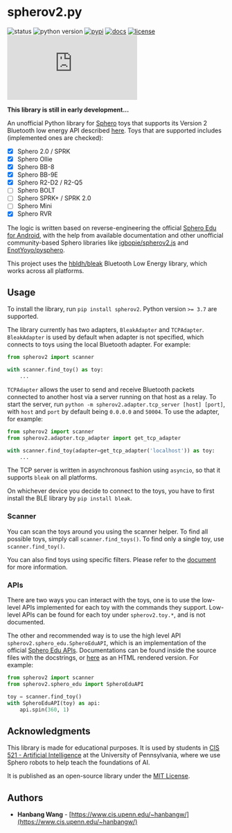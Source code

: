 # spherov2.py

![status](https://img.shields.io/pypi/status/spherov2?style=for-the-badge) ![python version](https://img.shields.io/pypi/pyversions/spherov2?style=for-the-badge) [![pypi](https://img.shields.io/pypi/v/spherov2?style=for-the-badge)](https://pypi.org/project/spherov2/) [![docs](https://img.shields.io/readthedocs/spherov2?style=for-the-badge)](https://spherov2.readthedocs.io/en/latest/) [![license](https://img.shields.io/pypi/l/spherov2?style=for-the-badge)](LICENSE) ![last commit](https://img.shields.io/github/last-commit/artificial-intelligence-class/spherov2.py?style=for-the-badge)

**This library is still in early development...**

An unofficial Python library for [Sphero](https://sphero.com/) toys that supports its Version 2 Bluetooth low energy API described [here](https://sdk.sphero.com/docs/api_spec/general_api/). Toys that are supported includes (implemented ones are checked):

- [x] Sphero 2.0 / SPRK
- [x] Sphero Ollie
- [x] Sphero BB-8
- [x] Sphero BB-9E
- [x] Sphero R2-D2 / R2-Q5
- [ ] Sphero BOLT
- [ ] Sphero SPRK+ / SPRK 2.0
- [ ] Sphero Mini
- [x] Sphero RVR

The logic is written based on reverse-engineering the official [Sphero Edu for Android](https://play.google.com/store/apps/details?id=com.sphero.sprk), with the help from available documentation and other unofficial community-based Sphero libraries like [igbopie/spherov2.js](https://github.com/igbopie/spherov2.js) and [EnotYoyo/pysphero](https://github.com/EnotYoyo/pysphero).

This project uses the [hbldh/bleak](https://github.com/hbldh/bleak) Bluetooth Low Energy library, which works across all platforms.

## Usage

To install the library, run `pip install spherov2`. Python version `>= 3.7` are supported.

The library currently has two adapters, `BleakAdapter` and `TCPAdapter`. `BleakAdapter` is used by default when adapter is not specified, which connects to toys using the local Bluetooth adapter. For example:

```python
from spherov2 import scanner

with scanner.find_toy() as toy:
    ...
```

`TCPAdapter` allows the user to send and receive Bluetooth packets connected to another host via a server running on that host as a relay. To start the server, run `python -m spherov2.adapter.tcp_server [host] [port]`, with `host` and `port` by default being `0.0.0.0` and `50004`. To use the adapter, for example:

```python
from spherov2 import scanner
from spherov2.adapter.tcp_adapter import get_tcp_adapter

with scanner.find_toy(adapter=get_tcp_adapter('localhost')) as toy:
    ...
```

The TCP server is written in asynchronous fashion using `asyncio`, so that it supports `bleak` on all platforms.

On whichever device you decide to connect to the toys, you have to first install the BLE library by `pip install bleak`.

### Scanner

You can scan the toys around you using the scanner helper. To find all possible toys, simply call `scanner.find_toys()`. To find only a single toy, use `scanner.find_toy()`.

You can also find toys using specific filters. Please refer to the [document](https://spherov2.readthedocs.io/en/latest/scanner.html) for more information.

### APIs

There are two ways you can interact with the toys, one is to use the low-level APIs implemented for each toy with the commands they support. Low-level APIs can be found for each toy under `spherov2.toy.*`, and is not documented.

The other and recommended way is to use the high level API `spherov2.sphero_edu.SpheroEduAPI`, which is an implementation of the official [Sphero Edu APIs](https://sphero.docsapp.io/docs/get-started). Documentations can be found inside the source files with the docstrings, or [here](https://spherov2.readthedocs.io/en/latest/sphero_edu.html) as an HTML rendered version. For example:

```python
from spherov2 import scanner
from spherov2.sphero_edu import SpheroEduAPI

toy = scanner.find_toy()
with SpheroEduAPI(toy) as api:
    api.spin(360, 1)
```

## Acknowledgments

This library is made for educational purposes.  It is used by students in [CIS 521 - Artificial Intelligence](http://artificial-intelligence-class.org/) at the University of Pennsylvania, where we use Sphero robots to help teach the foundations of AI.

It is published as an open-source library under the [MIT License](LICENSE).

## Authors

* **Hanbang Wang** - [https://www.cis.upenn.edu/~hanbangw/](https://www.cis.upenn.edu/~hanbangw/)